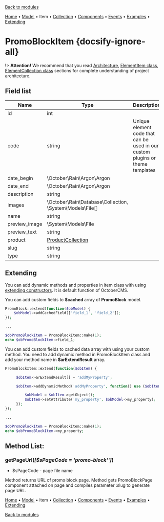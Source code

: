 [Back to modules](modules/home.md)

[Home](modules/promo-block/home.md)
• [Model](modules/promo-block/model/model.md)
• Item
• [Collection](modules/promo-block/collection/collection.md)
• [Components](modules/promo-block/component/component.md)
• [Events](modules/promo-block/event/event.md)
• [Examples](modules/promo-block/examples/examples.md)
• [Extending](modules/promo-block/extending/extending.md)

# PromoBlockItem {docsify-ignore-all}

!> **Attention!**  We recommend that you read [Architecture](home.md#architecture), [ElementItem class](item-class/item-class.md),
[ElementCollection class](collection-class/collection-class.md) sections for complete understanding of  project architecture.

## Field list

|  Name | Type | Description |
|-------|------|--------|
|id|int|
|code|string|Unique element code that can be used in our custom plugins or theme templates|
|date_begin|\October\Rain\Argon\Argon|
|date_end|\October\Rain\Argon\Argon|
|description|string|
|images|\October\Rain\Database\Collection, \System\Models\File[]|
|name|string|
|preview_image|\System\Models\File|
|preview_text|string|
|product|[ProductCollection](modules/product/collection/collection.md)|
|slug|string|
|type|string|

## Extending

You can add dynamic methods and properties in item class with using [extending constructors](http://octobercms.com/docs/services/behaviors#constructor-extension).
It is default function of OctoberCMS.

You can add custom fields to **$cached** array of **PromoBlock** model.
```php
PromoBlock::extend(function($obModel) {
    $obModel->addCachedField(['field_1', 'field_2']);
});

...

$obPromoBlockItem = PromoBlockItem::make(1);
echo $obPromoBlockItem->field_1;
```

You can add custom fields to cached data array with using your custom method.
You need to add dynamic method in PromoBlockItem class and add your method name in **$arExtendResult** array.
```php
PromoBlockItem::extend(function($obItem) {

     $obItem->arExtendResult[] = 'addMyProperty';

     $obItem->addDynamicMethod('addMyProperty', function() use ($obItem) {

         $obModel = $obItem->getObject();
         $obItem->setAttribute('my_property', $obModel->my_property);
     });
});

...

$obPromoBlockItem = PromoBlockItem::make(1);
echo $obPromoBlockItem->my_property;
```

## Method List:

### getPageUrl(_[$sPageCode = 'promo-block'']_)
  * $sPageCode - page file name

Method returns URL of promo block page.
Method gets PromoBlockPage component attached on page and compiles parameter :slug to generate page URL.

[Home](modules/promo-block/home.md)
• [Model](modules/promo-block/model/model.md)
• Item
• [Collection](modules/promo-block/collection/collection.md)
• [Components](modules/promo-block/component/component.md)
• [Events](modules/promo-block/event/event.md)
• [Examples](modules/promo-block/examples/examples.md)
• [Extending](modules/promo-block/extending/extending.md)

[Back to modules](modules/home.md)
